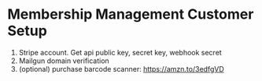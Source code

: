 # Membership Management Customer Setup
1. Stripe account. Get api public key, secret key, webhook secret
2. Mailgun domain verification
3. (optional) purchase barcode scanner: https://amzn.to/3edfgVD